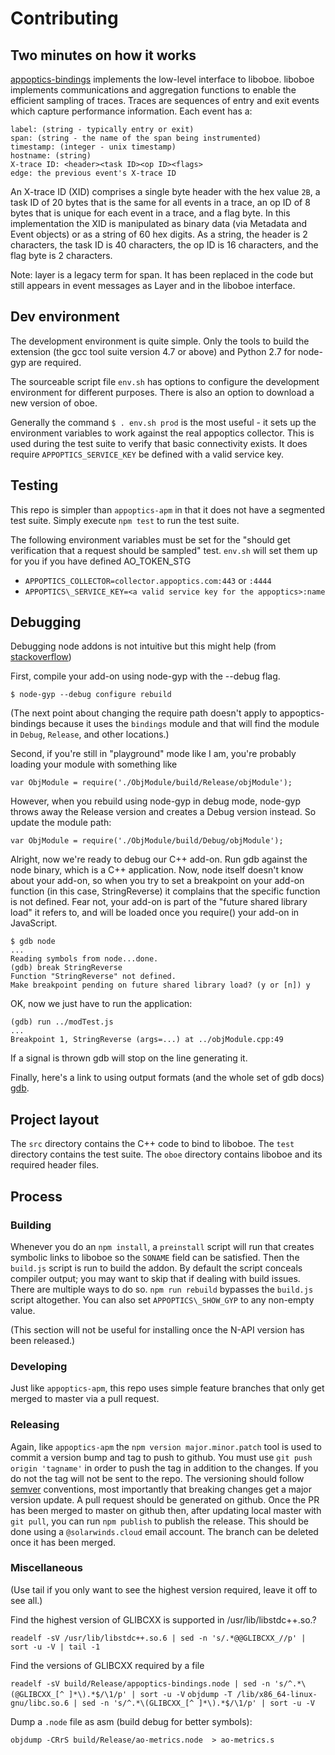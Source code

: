 # Contributing

## Two minutes on how it works

[appoptics-bindings](https://github.com/appoptics/appoptics-bindings-node)
implements the low-level interface to liboboe. liboboe implements communications and aggregation functions
to enable the efficient sampling of traces. Traces are sequences of entry and exit events which capture
performance information. Each event has a:

```
label: (string - typically entry or exit)
span: (string - the name of the span being instrumented)
timestamp: (integer - unix timestamp)
hostname: (string)
X-trace ID: <header><task ID><op ID><flags>
edge: the previous event's X-trace ID
```

An X-trace ID (XID) comprises a single byte header with the hex value `2B`, a task ID
of 20 bytes that is the same for all events in a trace, an op ID of 8 bytes that
is unique for each event in a trace, and a flag byte. In this implementation the XID is
manipulated as binary data (via Metadata and Event objects) or as a string of 60 hex digits.
As a string, the header is 2 characters, the task ID is 40 characters, the op ID is 16
characters, and the flag byte is 2 characters.

Note: layer is a legacy term for span. It has been replaced in the code but still appears in event messages as Layer and in the liboboe interface.


## Dev environment

The development environment is quite simple. Only the tools to build the
extension (the gcc tool suite version 4.7 or above) and Python 2.7 for node-gyp
are required.

The sourceable script file `env.sh` has options to configure the development environment
for different purposes. There is also an option to download a new version of oboe.

Generally the command `$ . env.sh prod` is the most useful - it sets up the environment
variables to work against the real appoptics collector. This is used during the test suite
to verify that basic connectivity exists. It does require `APPOPTICS_SERVICE_KEY` be defined
with a valid service key.


## Testing

This repo is simpler than `appoptics-apm` in that it does not have a segmented test suite.
Simply execute `npm test` to run the test suite.

The following environment variables must be set for the "should get verification that a request should be sampled" test. `env.sh` will set them up for you if you have defined AO_TOKEN_STG

- `APPOPTICS_COLLECTOR=collector.appoptics.com:443` or `:4444`
- `APPOPTICS\_SERVICE_KEY=<a valid service key for the appoptics>:name`

## Debugging

Debugging node addons is not intuitive but this might help (from [stackoverflow](https://stackoverflow.com/questions/23228868/how-to-debug-binary-module-of-nodejs))


First, compile your add-on using node-gyp with the --debug flag.

`$ node-gyp --debug configure rebuild`

(The next point about changing the require path doesn't apply to appoptics-bindings because it uses the `bindings` module and that will find the module in `Debug`, `Release`, and other locations.)

Second, if you're still in "playground" mode like I am, you're probably loading your module with something like

`var ObjModule = require('./ObjModule/build/Release/objModule');`

However, when you rebuild using node-gyp in debug mode, node-gyp throws away the Release version and creates a Debug version instead. So update the module path:

`var ObjModule = require('./ObjModule/build/Debug/objModule');`

Alright, now we're ready to debug our C++ add-on. Run gdb against the node binary, which is a C++ application. Now, node itself doesn't know about your add-on, so when you try to set a breakpoint on your add-on function (in this case, StringReverse) it complains that the specific function is not defined. Fear not, your add-on is part of the "future shared library load" it refers to, and will be loaded once you require() your add-on in JavaScript.

```
$ gdb node
...
Reading symbols from node...done.
(gdb) break StringReverse
Function "StringReverse" not defined.
Make breakpoint pending on future shared library load? (y or [n]) y
```

OK, now we just have to run the application:

```
(gdb) run ../modTest.js
...
Breakpoint 1, StringReverse (args=...) at ../objModule.cpp:49
```

If a signal is thrown gdb will stop on the line generating it.

Finally, here's a link to using output formats (and the whole set of gdb docs) [gdb](http://www.delorie.com/gnu/docs/gdb/gdb_55.html).

## Project layout

The `src` directory contains the C++ code to bind to liboboe. The `test`
directory contains the test suite. The `oboe` directory contains liboboe
and its required header files.

## Process

### Building

Whenever you do an `npm install`, a `preinstall` script will run that creates
symbolic links to liboboe so the `SONAME` field can be satisfied. Then the
`build.js` script is run to build the addon. By default the script conceals
compiler output; you may want to skip that if dealing with build issues. There
are multiple ways to do so. `npm run rebuild` bypasses the `build.js` script
altogether. You can also set `APPOPTICS\_SHOW_GYP` to any non-empty value.

(This section will not be useful for installing once the N-API version has been
released.)


### Developing

Just like `appoptics-apm`, this repo uses simple feature branches that only
get merged to master via a pull request.

### Releasing

Again, like `appoptics-apm` the `npm version major.minor.patch` tool is used
to commit a version bump and tag to push to github. You must use `git push origin 'tagname'` in order to push the tag in addition to the changes. If you do not the tag will not be sent to the repo. The versioning should follow [semver](www.semver.org) conventions, most importantly that breaking changes get a major version update. A pull request should be generated on github. Once the PR has been merged to master on github then, after updating local master with `git pull`, you can run `npm publish` to publish the release. This should be done using a `@solarwinds.cloud` email account. The branch can be deleted once it has been merged.

### Miscellaneous

(Use tail if you only want to see the highest version required, leave it off to see all.)

Find the highest version of GLIBCXX is supported in /usr/lib/libstdc++.so.?

`readelf -sV /usr/lib/libstdc++.so.6 | sed -n 's/.*@@GLIBCXX_//p' | sort -u -V | tail -1`

Find the versions of GLIBCXX required by a file

`readelf -sV build/Release/appoptics-bindings.node | sed -n 's/^.*\(@GLIBCXX_[^ ]*\).*$/\1/p' | sort -u -V`
`objdump -T /lib/x86_64-linux-gnu/libc.so.6 | sed -n 's/^.*\(GLIBCXX_[^ ]*\).*$/\1/p' | sort -u -V`

Dump a `.node` file as asm (build debug for better symbols):

`objdump -CRrS build/Release/ao-metrics.node  > ao-metrics.s`
